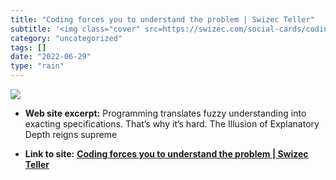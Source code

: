 ```yaml
---
title: "Coding forces you to understand the problem | Swizec Teller"
subtitle: '<img class="cover" src=https://swizec.com/social-cards/coding-forces-you-to-understand-the-problem.p...'
category: "uncategorized"
tags: []
date: "2022-06-29"
type: "rain"
---
```

<img class="cover" src=https://swizec.com/social-cards/coding-forces-you-to-understand-the-problem.png>



* **Web site excerpt:** Programming translates fuzzy understanding into exacting specifications. That’s why it’s hard. The Illusion of Explanatory Depth reigns supreme

* **Link to site:** **[Coding forces you to understand the problem | Swizec Teller](https://swizec.com/blog/coding-forces-you-to-understand-the-problem/)**
